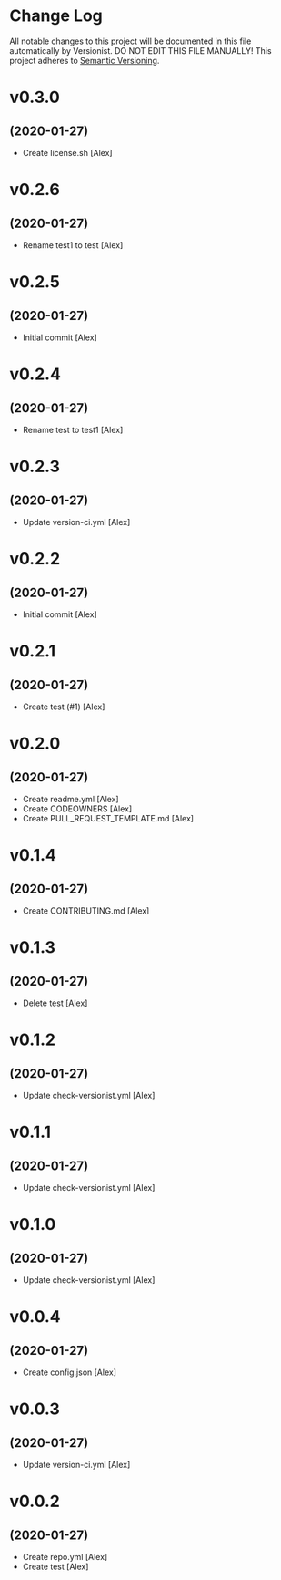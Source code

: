 # Change Log

All notable changes to this project will be documented in this file
automatically by Versionist. DO NOT EDIT THIS FILE MANUALLY!
This project adheres to [Semantic Versioning](http://semver.org/).

# v0.3.0
## (2020-01-27)

* Create license.sh [Alex]

# v0.2.6
## (2020-01-27)

* Rename test1 to test [Alex]

# v0.2.5
## (2020-01-27)

* Initial commit [Alex]

# v0.2.4
## (2020-01-27)

* Rename test to test1 [Alex]

# v0.2.3
## (2020-01-27)

* Update version-ci.yml [Alex]

# v0.2.2
## (2020-01-27)

* Initial commit [Alex]

# v0.2.1
## (2020-01-27)

* Create test (#1) [Alex]

# v0.2.0
## (2020-01-27)

* Create readme.yml [Alex]
* Create CODEOWNERS [Alex]
* Create PULL_REQUEST_TEMPLATE.md [Alex]

# v0.1.4
## (2020-01-27)

* Create CONTRIBUTING.md [Alex]

# v0.1.3
## (2020-01-27)

* Delete test [Alex]

# v0.1.2
## (2020-01-27)

* Update check-versionist.yml [Alex]

# v0.1.1
## (2020-01-27)

* Update check-versionist.yml [Alex]

# v0.1.0
## (2020-01-27)

* Update check-versionist.yml [Alex]

# v0.0.4
## (2020-01-27)

* Create config.json [Alex]

# v0.0.3
## (2020-01-27)

* Update version-ci.yml [Alex]

# v0.0.2
## (2020-01-27)

* Create repo.yml [Alex]
* Create test [Alex]
